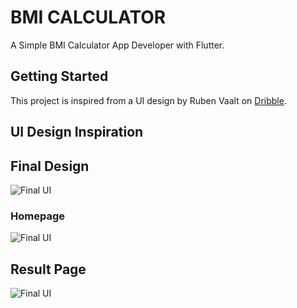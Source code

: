 # BMI CALCULATOR

A Simple BMI Calculator App Developer with Flutter.

## Getting Started

This project is inspired from a UI design by Ruben Vaalt on [Dribble](https://dribbble.com/shots/4585382-Simple-BMI-Calculator).

## UI Design Inspiration

## Final Design 
![Final UI](https://cdn.dribbble.com/users/1553101/screenshots/4585382/dribbble_post.png)

### Homepage 

![Final UI](https://cdn.dribbble.com/users/1553101/screenshots/4585382/attachments/1036694/selector_page.png)

## Result Page

![Final UI](https://cdn.dribbble.com/users/1553101/screenshots/4585382/attachments/1036693/result_page.png)
